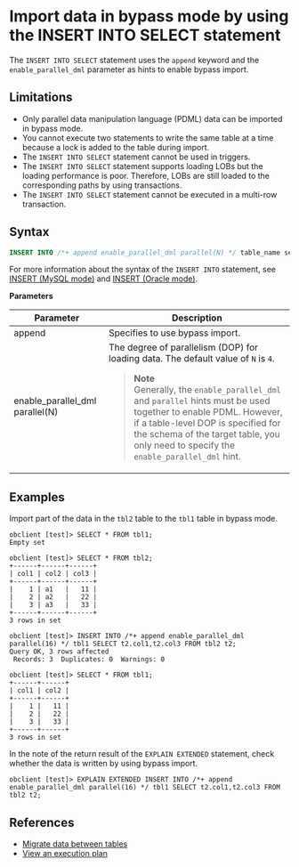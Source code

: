 # Import data in bypass mode by using the INSERT INTO SELECT statement

The `INSERT INTO SELECT` statement uses the `append` keyword and the `enable_parallel_dml` parameter as hints to enable bypass import.

## Limitations

* Only parallel data manipulation language (PDML) data can be imported in bypass mode.
* You cannot execute two statements to write the same table at a time because a lock is added to the table during import.
* The `INSERT INTO SELECT` statement cannot be used in triggers.
* The `INSERT INTO SELECT` statement supports loading LOBs but the loading performance is poor. Therefore, LOBs are still loaded to the corresponding paths by using transactions.
* The `INSERT INTO SELECT` statement cannot be executed in a multi-row transaction.

## Syntax

```sql
INSERT INTO /*+ append enable_parallel_dml parallel(N) */ table_name select_sentence
```

For more information about the syntax of the `INSERT INTO` statement, see [INSERT (MySQL mode)](../../7.reference/4.development-reference/1.sql-syntax/2.common-tenant-of-mysql-mode/6.sql-statement-of-mysql-mode/57.insert-sql-of-mysql-mode.md) and [INSERT (Oracle mode)](../../7.reference/4.development-reference/1.sql-syntax/3.common-tenant-of-oracle-mode/9.sql-statement-of-oracle-mode/2.dml-of-oracle-mode/2.insert-of-oracle-mode.md).

**Parameters**

| Parameter | Description |
|------|------|
| append | Specifies to use bypass import.  |
| enable_parallel_dml parallel(N) | The degree of parallelism (DOP) for loading data. The default value of `N` is `4`. <blockquote><b>Note</b></br>Generally, the `enable_parallel_dml` and `parallel` hints must be used together to enable PDML. However, if a table-level DOP is specified for the schema of the target table, you only need to specify the `enable_parallel_dml` hint. </blockquote> |

## Examples

Import part of the data in the `tbl2` table to the `tbl1` table in bypass mode.

```shell
obclient [test]> SELECT * FROM tbl1;
Empty set

obclient [test]> SELECT * FROM tbl2;
+------+------+------+
| col1 | col2 | col3 |
+------+------+------+
|    1 | a1   |   11 |
|    2 | a2   |   22 |
|    3 | a3   |   33 |
+------+------+------+
3 rows in set

obclient [test]> INSERT INTO /*+ append enable_parallel_dml parallel(16) */ tbl1 SELECT t2.col1,t2.col3 FROM tbl2 t2;
Query OK, 3 rows affected
 Records: 3  Duplicates: 0  Warnings: 0

obclient [test]> SELECT * FROM tbl1;
+------+------+
| col1 | col2 |
+------+------+
|    1 |   11 |
|    2 |   22 |
|    3 |   33 |
+------+------+
3 rows in set
```

In the note of the return result of the `EXPLAIN EXTENDED` statement, check whether the data is written by using bypass import.

```shell
obclient [test]> EXPLAIN EXTENDED INSERT INTO /*+ append enable_parallel_dml parallel(16) */ tbl1 SELECT t2.col1,t2.col3 FROM tbl2 t2;
```

## References

* [Migrate data between tables](../10.use-sql-statements-migrate-data/1.data-migration-between-tables.md)
* [View an execution plan](../../3.develop/1.application-development-of-mysql-mode/4.read-data-of-mysql-mode/9.execution-plan-of-mysql-mode/1.view-the-execution-plan-of-mysql-mode.md)
